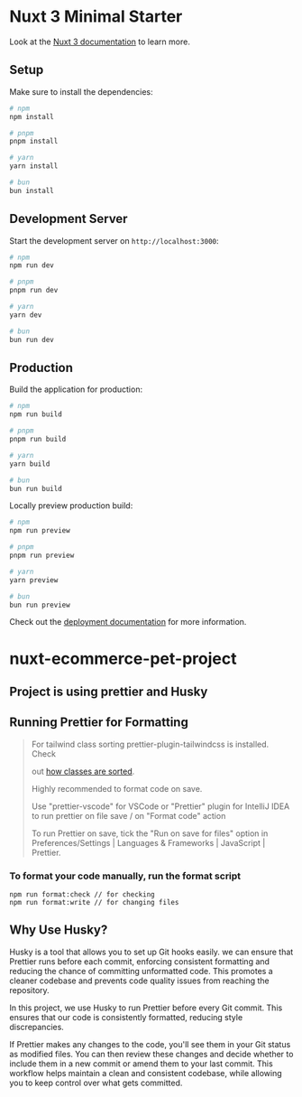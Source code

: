 # Nuxt 3 Minimal Starter

Look at the [Nuxt 3 documentation](https://nuxt.com/docs/getting-started/introduction) to learn more.

## Setup

Make sure to install the dependencies:

```bash
# npm
npm install

# pnpm
pnpm install

# yarn
yarn install

# bun
bun install
```

## Development Server

Start the development server on `http://localhost:3000`:

```bash
# npm
npm run dev

# pnpm
pnpm run dev

# yarn
yarn dev

# bun
bun run dev
```

## Production

Build the application for production:

```bash
# npm
npm run build

# pnpm
pnpm run build

# yarn
yarn build

# bun
bun run build
```

Locally preview production build:

```bash
# npm
npm run preview

# pnpm
pnpm run preview

# yarn
yarn preview

# bun
bun run preview
```

Check out the [deployment documentation](https://nuxt.com/docs/getting-started/deployment) for more information.

# nuxt-ecommerce-pet-project

## Project is using prettier and Husky

## Running Prettier for Formatting

> For tailwind class sorting prettier-plugin-tailwindcss is installed. Check
>
> out [how classes are sorted](https://tailwindcss.com/blog/automatic-class-sorting-with-prettier#how-classes-are-sorted).
>
> Highly recommended to format code on save. 
> 
> Use "prettier-vscode" for VSCode or "Prettier" plugin for IntelliJ IDEA to run prettier on file save / on "Format
> code" action
>
> To run Prettier on save, tick the "Run on save for files" option in Preferences/Settings | Languages & Frameworks |
> JavaScript | Prettier.

### To format your code manually, run the format script

```
npm run format:check // for checking
npm run format:write // for changing files
```

## Why Use Husky?

Husky is a tool that allows you to set up Git hooks easily.
we can ensure that Prettier runs before each commit, enforcing consistent formatting and reducing the chance of committing unformatted code.
This promotes a cleaner codebase and prevents code quality issues from reaching the repository.

In this project, we use Husky to run Prettier before every Git commit. This ensures that our code is consistently formatted, reducing style discrepancies.

If Prettier makes any changes to the code, you'll see them in your Git status as modified files.
You can then review these changes and decide whether to include them in a new commit or amend them to your last commit. 
This workflow helps maintain a clean and consistent codebase, while allowing you to keep control over what gets committed.

